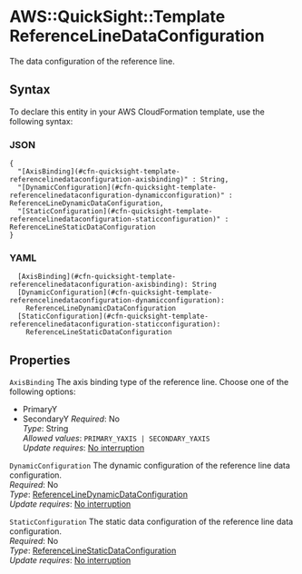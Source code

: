 # AWS::QuickSight::Template ReferenceLineDataConfiguration<a name="aws-properties-quicksight-template-referencelinedataconfiguration"></a>

The data configuration of the reference line\.

## Syntax<a name="aws-properties-quicksight-template-referencelinedataconfiguration-syntax"></a>

To declare this entity in your AWS CloudFormation template, use the following syntax:

### JSON<a name="aws-properties-quicksight-template-referencelinedataconfiguration-syntax.json"></a>

```
{
  "[AxisBinding](#cfn-quicksight-template-referencelinedataconfiguration-axisbinding)" : String,
  "[DynamicConfiguration](#cfn-quicksight-template-referencelinedataconfiguration-dynamicconfiguration)" : ReferenceLineDynamicDataConfiguration,
  "[StaticConfiguration](#cfn-quicksight-template-referencelinedataconfiguration-staticconfiguration)" : ReferenceLineStaticDataConfiguration
}
```

### YAML<a name="aws-properties-quicksight-template-referencelinedataconfiguration-syntax.yaml"></a>

```
  [AxisBinding](#cfn-quicksight-template-referencelinedataconfiguration-axisbinding): String
  [DynamicConfiguration](#cfn-quicksight-template-referencelinedataconfiguration-dynamicconfiguration): 
    ReferenceLineDynamicDataConfiguration
  [StaticConfiguration](#cfn-quicksight-template-referencelinedataconfiguration-staticconfiguration): 
    ReferenceLineStaticDataConfiguration
```

## Properties<a name="aws-properties-quicksight-template-referencelinedataconfiguration-properties"></a>

`AxisBinding`  <a name="cfn-quicksight-template-referencelinedataconfiguration-axisbinding"></a>
The axis binding type of the reference line\. Choose one of the following options:  
+ PrimaryY
+ SecondaryY
*Required*: No  
*Type*: String  
*Allowed values*: `PRIMARY_YAXIS | SECONDARY_YAXIS`  
*Update requires*: [No interruption](https://docs.aws.amazon.com/AWSCloudFormation/latest/UserGuide/using-cfn-updating-stacks-update-behaviors.html#update-no-interrupt)

`DynamicConfiguration`  <a name="cfn-quicksight-template-referencelinedataconfiguration-dynamicconfiguration"></a>
The dynamic configuration of the reference line data configuration\.  
*Required*: No  
*Type*: [ReferenceLineDynamicDataConfiguration](aws-properties-quicksight-template-referencelinedynamicdataconfiguration.md)  
*Update requires*: [No interruption](https://docs.aws.amazon.com/AWSCloudFormation/latest/UserGuide/using-cfn-updating-stacks-update-behaviors.html#update-no-interrupt)

`StaticConfiguration`  <a name="cfn-quicksight-template-referencelinedataconfiguration-staticconfiguration"></a>
The static data configuration of the reference line data configuration\.  
*Required*: No  
*Type*: [ReferenceLineStaticDataConfiguration](aws-properties-quicksight-template-referencelinestaticdataconfiguration.md)  
*Update requires*: [No interruption](https://docs.aws.amazon.com/AWSCloudFormation/latest/UserGuide/using-cfn-updating-stacks-update-behaviors.html#update-no-interrupt)